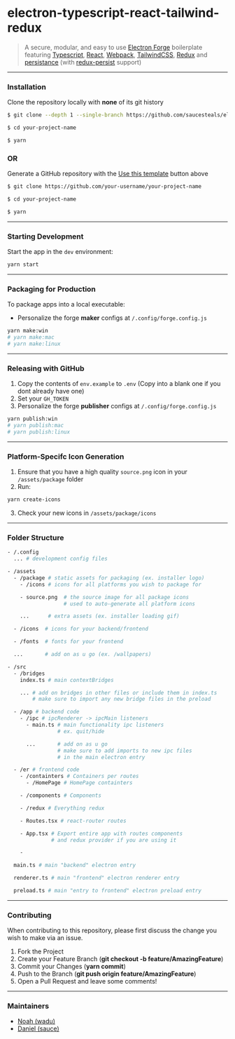 # electron-typescript-react-tailwind-redux

> A secure, modular, and easy to use [Electron Forge](https://www.electronforge.io/) boilerplate featuring [Typescript](https://www.typescriptlang.org/), [React](https://reactjs.org/), [Webpack](https://webpack.js.org/), [TailwindCSS](https://tailwindcss.com/), [Redux](https://redux.js.org/) and [persistance](https://github.com/saucesteals/electron-persist-secure) (with [redux-persist](https://github.com/rt2zz/redux-persist) support)

---

### **Installation**

Clone the repository locally with **none** of its git history

```sh
$ git clone --depth 1 --single-branch https://github.com/saucesteals/electron-typescript-react-tailwind-redux.git your-project-name

$ cd your-project-name

$ yarn
```

### **OR**

Generate a GitHub repository with the [Use this template](https://github.com/saucesteals/electron-typescript-react-tailwind-redux/generate) button above

```sh
$ git clone https://github.com/your-username/your-project-name

$ cd your-project-name

$ yarn
```

---

### **Starting Development**

Start the app in the `dev` environment:

```sh
yarn start
```

---

### **Packaging for Production**

To package apps into a local executable:

- Personalize the forge **maker** configs at `/.config/forge.config.js`

```sh
yarn make:win
# yarn make:mac
# yarn make:linux
```

---

### **Releasing with GitHub**

1. Copy the contents of `env.example` to `.env` (Copy into a blank one if you dont already have one)
2. Set your `GH_TOKEN`
3. Personalize the forge **publisher** configs at `/.config/forge.config.js`

```sh
yarn publish:win
# yarn publish:mac
# yarn publish:linux
```

---

### **Platform-Specifc Icon Generation**

1. Ensure that you have a high quality `source.png` icon in your `/assets/package` folder
2. Run:

```sh
yarn create-icons
```

3. Check your new icons in `/assets/package/icons`

---

### **Folder Structure**

```sh
- /.config
  ... # development config files

- /assets
  - /package # static assets for packaging (ex. installer logo)
    - /icons # icons for all platforms you wish to package for

    - source.png  # the source image for all package icons
                  # used to auto-generate all platform icons

    ...      # extra assets (ex. installer loading gif)

  - /icons  # icons for your backend/frontend

  - /fonts  # fonts for your frontend

  ...       # add on as u go (ex. /wallpapers)

- /src
  - /bridges
    index.ts # main contextBridges

    ... # add on bridges in other files or include them in index.ts
        # make sure to import any new bridge files in the preload

  - /app # backend code
    - /ipc # ipcRenderer -> ipcMain listeners
      - main.ts # main functionality ipc listeners
                # ex. quit/hide

      ...       # add on as u go
                # make sure to add imports to new ipc files
                # in the main electron entry

  - /er # frontend code
    - /containters # Containers per routes
      - /HomePage # HomePage containters

    - /components # Components

    - /redux # Everything redux

    - Routes.tsx # react-router routes

    - App.tsx # Export entire app with routes components
              # and redux provider if you are using it

    -

  main.ts # main "backend" electron entry

  renderer.ts # main "frontend" electron renderer entry

  preload.ts # main "entry to frontend" electron preload entry

```

---

### **Contributing**

When contributing to this repository, please first discuss the change you wish to make via an issue.

1. Fork the Project
2. Create your Feature Branch (**git checkout -b feature/AmazingFeature**)
3. Commit your Changes (**yarn commit**)
4. Push to the Branch (**git push origin feature/AmazingFeature**)
5. Open a Pull Request and leave some comments!

---

### **Maintainers**

- [Noah (wadu)](https://github.com/fourwadu/)
- [Daniel (sauce)](https://github.com/saucesteals/)

